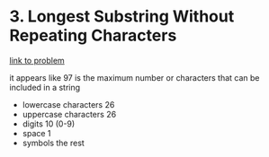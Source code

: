 # 3. Longest Substring Without Repeating Characters

[link to problem](https://leetcode.com/problems/longest-substring-without-repeating-characters/)

it appears like 97 is the maximum number or characters that can be included in a string

- lowercase characters 26
- uppercase characters 26
- digits 10 (0-9)
- space 1
- symbols the rest
